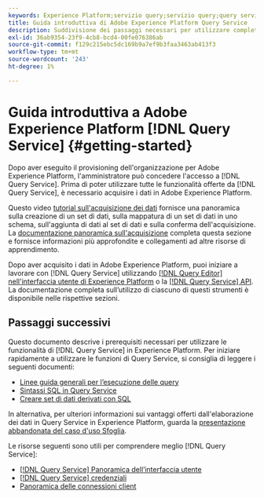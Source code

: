 ```yaml
---
keywords: Experience Platform;servizio query;servizio query;query service;query service;query service;query service;query service;query service;query service;query service;query service;query service;query service;query service;query service;query
title: Guida introduttiva di Adobe Experience Platform Query Service
description: Suddivisione dei passaggi necessari per utilizzare completamente Adobe Experience Platform Query Service
exl-id: 36ab9354-23f9-4cb8-bcd4-00fe076386ab
source-git-commit: f129c215ebc5dc169b9a7ef9b3faa3463ab413f3
workflow-type: tm+mt
source-wordcount: '243'
ht-degree: 1%

---
```


# Guida introduttiva a Adobe Experience Platform [!DNL Query Service] {#getting-started}

Dopo aver eseguito il provisioning dell&#39;organizzazione per Adobe Experience Platform, l&#39;amministratore può concedere l&#39;accesso a [!DNL Query Service]. Prima di poter utilizzare tutte le funzionalità offerte da [!DNL Query Service], è necessario acquisire i dati in Adobe Experience Platform.

Questo video [tutorial sull&#39;acquisizione dei dati](https://experienceleague.adobe.com/docs/platform-learn/tutorials/data-ingestion/create-datasets-and-ingest-data.html) fornisce una panoramica sulla creazione di un set di dati, sulla mappatura di un set di dati in uno schema, sull&#39;aggiunta di dati al set di dati e sulla conferma dell&#39;acquisizione. La [documentazione panoramica sull&#39;acquisizione](../../ingestion/home.md) completa questa sezione e fornisce informazioni più approfondite e collegamenti ad altre risorse di apprendimento.

Dopo aver acquisito i dati in Adobe Experience Platform, puoi iniziare a lavorare con [!DNL Query Service] utilizzando [[!DNL Query Editor] nell&#39;interfaccia utente di Experience Platform](../ui/user-guide.md) o la [[!DNL Query Service] API](../api/getting-started.md). La documentazione completa sull’utilizzo di ciascuno di questi strumenti è disponibile nelle rispettive sezioni.

## Passaggi successivi

Questo documento descrive i prerequisiti necessari per utilizzare le funzionalità di [!DNL Query Service] in Experience Platform. Per iniziare rapidamente a utilizzare le funzioni di Query Service, si consiglia di leggere i seguenti documenti:

- [Linee guida generali per l’esecuzione delle query](../best-practices/writing-queries.md)
- [Sintassi SQL in Query Service](../sql/syntax.md)
- [Creare set di dati derivati con SQL](../data-distiller/derived-datasets/create-derived-datasets-with-sql.md)

In alternativa, per ulteriori informazioni sui vantaggi offerti dall&#39;elaborazione dei dati in Query Service in Experience Platform, guarda la [presentazione abbandonata del caso d&#39;uso Sfoglia](../use-cases/abandoned-browse.md#video-example).

Le risorse seguenti sono utili per comprendere meglio [!DNL Query Service]:

- [[!DNL Query Service] Panoramica dell’interfaccia utente](../ui/overview.md)
- [[!DNL Query Service] credenziali](../ui/credentials.md)
- [Panoramica delle connessioni client](../clients/overview.md)
